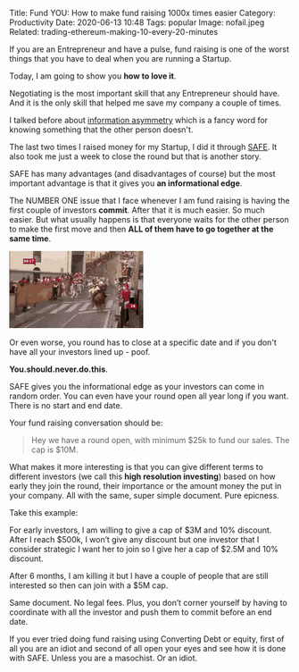 Title: Fund YOU: How to make fund raising 1000x times easier
Category: Productivity 
Date: 2020-06-13 10:48
Tags: popular
Image: nofail.jpeg
Related: trading-ethereum-making-10-every-20-minutes

If you are an Entrepreneur and have a pulse, fund raising is one of the worst things that you have to deal when you are running a Startup.

Today, I am going to show you **how to love it**.

Negotiating is the most important skill that any Entrepreneur should have. And it is the only skill that helped me save my company a couple of times.

I talked before about [information asymmetry](win-in-every-negotiation.html) which is a fancy word for knowing something that the other person doesn't.

The last two times I raised money for my Startup, I did it through [SAFE](https://fundersclub.com/learn/safe-primer/safe-primer/safe/). It also took me just a week to close the round but that is another story.

SAFE has many advantages (and disadvantages of course) but the most important advantage is that it gives you **an informational edge**.

The NUMBER ONE issue that I face whenever I am fund raising is having the first couple of investors **commit**. After that it is much easier. So much easier. But what usually happens is that everyone waits for the other person to make the first move and then **ALL of them have to go together at the same time**.

![](/images/bulls.gif)

Or even worse, you round has to close at a specific date and if you don't have all your investors lined up - poof.

**You.should.never.do.this**.

SAFE gives you the informational edge as your investors can come in random order. You can even have your round open all year long if you want. There is no start and end date.

Your fund raising conversation should be:

> Hey we have a round open, with minimum $25k to fund our sales. The cap is $10M.

What makes it more interesting is that you can give different terms to different investors (we call this **high resolution investing**) based on how early they join the round, their importance or the amount money the put in your company. All with the same, super simple document. Pure epicness.

Take this example:

For early investors, I am willing to give a cap of $3M and 10% discount. After I reach $500k, I won’t give any discount but one investor that I consider strategic I want her to join so I give her a cap of $2.5M and 10% discount.

After 6 months, I am killing it but I have a couple of people that are still interested so then can join with a $5M cap.

Same document. No legal fees. Plus, you don’t corner yourself by having to coordinate with all the investor and push them to commit before an end date.

If you ever tried doing fund raising using Converting Debt or equity, first of all you are an idiot and second of all open your eyes and see how it is done with SAFE. Unless you are a masochist. Or an idiot.

